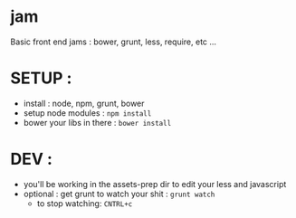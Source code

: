 jam
===

Basic front end jams : bower, grunt, less, require, etc ...


SETUP :
=====
- install : node, npm, grunt, bower
- setup node modules : <code>npm install</code>
- bower your libs in there : <code>bower install</code>

DEV :
====
- you'll be working in the assets-prep dir to edit your less and javascript
- optional : get grunt to watch your shit : <code>grunt watch</code> 
	- to stop watching: <code>CNTRL+c</code>